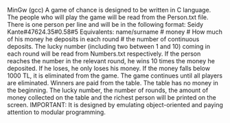 MinGw (gcc) A game of chance is designed to be written in C language.
The people who will play the game will be read from the Person.txt file. There is one person per line and will be in the following format: Seidy Kante#47624.35#0.58#5
Equivalents: name/surname # money # How much of his money he deposits in each round # the number of continuous deposits.
The lucky number (including two between 1 and 10) coming in each round will be read from Numbers.txt respectively.
If the person reaches the number in the relevant round, he wins 10 times the money he deposited. If he loses, he only loses his money. If the money falls below 1000 TL, it is eliminated from the game. The game continues until all players are eliminated. Winners are paid from the table. The table has no money in the beginning. The lucky number, the number of rounds, the amount of money collected on the table and the richest person will be printed on the screen.
IMPORTANT: It is designed by emulating object-oriented and paying attention to modular programming.
